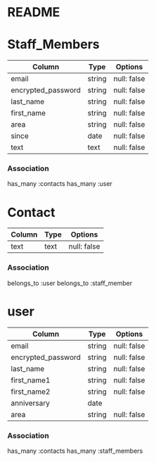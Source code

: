 # README

# Staff_Members
| Column             | Type   | Options     | 
| ------------------ | ------ | ----------- | 
| email              | string | null: false | 
| encrypted_password | string | null: false | 
| last_name          | string | null: false | 
| first_name         | string | null: false | 
| area               | string | null: false | 
| since              | date   | null: false | 
| text               | text   | null: false | 

### Association
  has_many :contacts
  has_many :user

# Contact

| Column | Type | Options     | 
| ------ | ---- | ----------- | 
| text   | text | null: false | 

### Association
  belongs_to :user
  belongs_to :staff_member



# user
| Column             | Type    | Options     | 
| ------------------ | ------- | ----------- | 
| email              | string  | null: false | 
| encrypted_password | string  | null: false | 
| last_name          | string  | null: false | 
| first_name1        | string  | null: false | 
| first_name2        | string  | null: false | 
| anniversary        | date    |             | 
| area               | string  | null: false | 

### Association
  has_many :contacts
  has_many :staff_members
